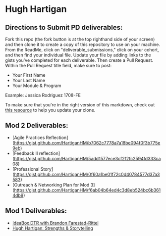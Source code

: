 # Hugh Hartigan

## Directions to Submit PD deliverables:
Fork this repo (the fork button is at the top righthand side of your screen) and then clone it to create a copy of this repository to use on your machine. From the ReadMe, click on "deliverable_submissions," click on your cohort, and then find your individual file. Update your file by adding links to the gists you've completed for each deliverable. Then create a Pull Request. Within the Pull Request title field, make sure to post:

* Your First Name
* Your Last Name
* Your Module & Program

Example: Jessica Rodriguez 1708-FE

To make sure that you're in the right version of this markdown, check out [this resource](https://help.github.com/articles/configuring-a-remote-for-a-fork/) to help you update your clone.

## Mod 2 Deliverables:
* [Agile Practices Reflection] (https://gist.github.com/HartiganHM/b7062c7778a7a18be094f0f3b775e9eb)
* [Feedback II reflection] (https://gist.github.com/HartiganHM/5add1577ece3cf2f2fc2594fd333ca08)
* [Professional Story] (https://gist.github.com/HartiganHM/0f60a1be01f72c0d40784577d37a3583)
* [Outreach & Networking Plan for Mod 3] (https://gist.github.com/HartiganHM/f6ab04b64ed4c3d8eb524bc6b3614db9)

## Mod 1 Deliverables:
* [IdeaBox DTR with Brandon Farestad-Rittel](https://gist.github.com/HartiganHM/ab0b418d881c4a261febb9d52272b902)
* [Hugh Hartigan: Strengths & Storytelling](https://gist.github.com/HartiganHM/d2653716d02d4c4161cbfdbcd9359fe6)
